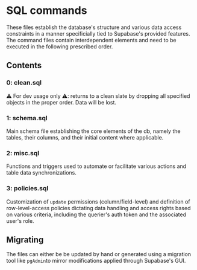 # SQL commands

These files establish the database's structure and various data access constraints in a manner
specificially tied to Supabase's provided features. The command files contain interdependent elements and need to be executed in the following prescribed order.

## Contents

### 0: clean.sql

:warning: For dev usage only :warning:: returns to a clean slate by dropping all specified objects in the proper order. Data will be lost.

### 1: schema.sql

Main schema file establishing the core elements of the db, namely the tables, their columns, and their initial content where applicable.

### 2: misc.sql

Functions and triggers used to automate or facilitate various actions and table data synchronizations.

### 3: policies.sql

Customization of `update` permissions (column/field-level) and definition of row-level-access policies dictating data handling and access rights based on various criteria,
including the querier's auth token and the associated user's role.

## Migrating

The files can either be be updated by hand or generated using a migration tool like `pgAdmin`to mirror modifications applied through Supabase's GUI.